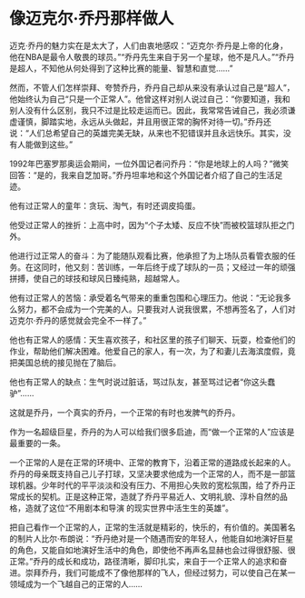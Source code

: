 # 像迈克尔·乔丹那样做人

迈克·乔丹的魅力实在是太大了，人们由衷地感叹：“迈克尔·乔丹是上帝的化身，他在NBA是最令人敬畏的球员。”“乔丹先生来自于另一个星球，他不是凡人。”“乔丹是超人，不知他从何处得到了这种比赛的能量、智慧和直觉……”

然而，不管人们怎样崇拜、夸赞乔丹，乔丹自己却从来没有承认过自己是“超人”，他始终认为自己“只是一个正常人”。他曾这样对别人说过自己：“你要知道，我和别人没有什么区别，我只不过是比较走运而已。因此，我常常告诫自己，我必须谦虚谨慎，脚踏实地，永远从头做起，并且用很正常的胸怀对待一切。”乔丹还说：“人们总希望自己的英雄完美无缺，从来也不犯错误并且永远快乐。其实，没有人能做到这些。”

1992年巴塞罗那奥运会期间，一位外国记者问乔丹：“你是地球上的人吗？”微笑回答：“是的，我来自芝加哥。”乔丹坦率地和这个外国记者介绍了自己的生活足迹。

他有过正常人的童年：贪玩、淘气，有时还调皮捣蛋。

他受过正常人的挫折：上高中时，因为“个子太矮、反应不快”而被校篮球队拒之门外。

他进行过正常人的奋斗：为了能随队观看比赛，他承担了为上场队员看管衣服的任务。在这同时，他又刻：苦训练，一年后终于成了球队的一员；又经过一年的顽强拼搏，使自己的球技和球风日臻纯熟，超越常人。

他有过正常人的苦恼：承受着名气带来的重重包围和心理压力。他说：“无论我多么努力，都不会成为一个完美的人。只要我对人说我很累，不想再签名了，人们对迈克尔·乔丹的感觉就会完全不一样了。”

他也有正常人的感情：天生喜欢孩子，和社区里的孩子们聊天、玩耍，检查他们的作业，帮助他们解决困难。他爱自己的家人，有一次，为了和妻儿去海滨度假，竟把美国总统的接见抛在了脑后。

他也有正常人的缺点：生气时说过脏话，骂过队友，甚至骂过记者“你这头蠢驴”……

这就是乔丹，一个真实的乔丹，一个正常的有时也发脾气的乔丹。

作为一名超级巨星，乔丹的为人可以给我们很多启迪，而“做一个正常的人”应该是最重要的一条。

一个正常的人是在正常的环境中、正常的教育下，沿着正常的道路成长起来的人。乔丹的母亲既支持自己儿子打球，又坚决要求他成为一个正常的人，而不是一部篮球机器。少年时代的平平淡淡和没有压力、不用担心失败的宽松氛围，给了乔丹正常成长的契机。正是这种正常，造就了乔丹平易近人、文明礼貌、淳朴自然的品格，造就了这位“不用剧本和导演  的现实世界中活生生的英雄”。

把自己看作一个正常的人，正常的生活就是精彩的，快乐的，有价值的。美国著名的制片人比尔·布朗说：“乔丹绝对是一个随遇而安的年轻人，他能自如地演好巨星的角色，又能自如地演好生活中的角色，即使他不再声名显赫也会过得很舒服、很正常。”乔丹的成长和成功，路径清晰，脚印扎实，来自于一个正常人的追求和奋进。崇拜乔丹，我们可能成不了像他那样的飞人，但经过努力，可以使自己在某一领域成为一个飞越自己的正常的人……
  